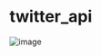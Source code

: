 # twitter_api

![image](https://user-images.githubusercontent.com/5219549/146954806-ec725d8b-52d0-4d40-b77f-9e05be56d4f3.png)
